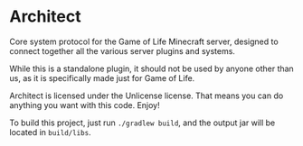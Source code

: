 # Architect

Core system protocol for the Game of Life Minecraft server, designed to connect together all the various server plugins and systems.

While this is a standalone plugin, it should not be used by anyone other than us, as it is specifically made just for Game of Life.

Architect is licensed under the Unlicense license. That means you can do anything you want with this code. Enjoy!

To build this project, just run `./gradlew build`, and the output jar will be located in `build/libs`.